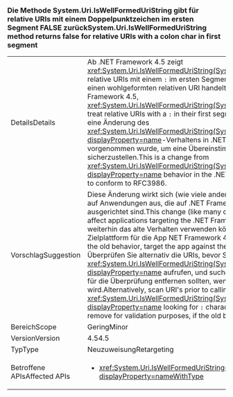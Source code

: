 ### <a name="systemuriiswellformeduristring-method-returns-false-for-relative-uris-with-a-colon-char-in-first-segment"></a><span data-ttu-id="8ad57-101">Die Methode System.Uri.IsWellFormedUriString gibt für relative URIs mit einem Doppelpunktzeichen im ersten Segment FALSE zurück</span><span class="sxs-lookup"><span data-stu-id="8ad57-101">System.Uri.IsWellFormedUriString method returns false for relative URIs with a colon char in first segment</span></span>

|   |   |
|---|---|
|<span data-ttu-id="8ad57-102">Details</span><span class="sxs-lookup"><span data-stu-id="8ad57-102">Details</span></span>|<span data-ttu-id="8ad57-103">Ab .NET Framework 4.5 zeigt <xref:System.Uri.IsWellFormedUriString(System.String,System.UriKind)> für relative URIs mit einem <code>:</code> im ersten Segment an, dass es sich nicht um einen wohlgeformten relativen URI handelt.</span><span class="sxs-lookup"><span data-stu-id="8ad57-103">Beginning with the .NET Framework 4.5, <xref:System.Uri.IsWellFormedUriString(System.String,System.UriKind)> will treat relative URIs with a <code>:</code> in their first segment as not well formed.</span></span> <span data-ttu-id="8ad57-104">Dies ist eine Änderung des <xref:System.Uri.IsWellFormedUriString(System.String,System.UriKind)?displayProperty=name>-Verhaltens in .NET Framework 4.0, die vorgenommen wurde, um eine Übereinstimmung mit RFC3986 sicherzustellen.</span><span class="sxs-lookup"><span data-stu-id="8ad57-104">This is a change from <xref:System.Uri.IsWellFormedUriString(System.String,System.UriKind)?displayProperty=name> behavior in the .NET Framework 4.0 that was made to conform to RFC3986.</span></span>|
|<span data-ttu-id="8ad57-105">Vorschlag</span><span class="sxs-lookup"><span data-stu-id="8ad57-105">Suggestion</span></span>|<span data-ttu-id="8ad57-106">Diese Änderung wirkt sich (wie viele andere URI-Änderungen auch) nur auf Anwendungen aus, die auf .NET Framework 4.5 (oder höher) ausgerichtet sind.</span><span class="sxs-lookup"><span data-stu-id="8ad57-106">This change (like many other URI changes) will only affect applications targeting the .NET Framework 4.5 (or later).</span></span> <span data-ttu-id="8ad57-107">Damit Sie weiterhin das alte Verhalten verwenden können, müssen Sie als Zielplattform für die App NET Framework 4.0 verwenden.</span><span class="sxs-lookup"><span data-stu-id="8ad57-107">To keep using the old behavior, target the app against the .NET Framework 4.0.</span></span> <span data-ttu-id="8ad57-108">Überprüfen Sie alternativ die URIs, bevor Sie <xref:System.Uri.IsWellFormedUriString(System.String,System.UriKind)?displayProperty=name> aufrufen, und suchen Sie nach <code>:</code>-Zeichen, die Sie für die Überprüfung entfernen sollten, wenn das alte Verhalten bevorzugt wird.</span><span class="sxs-lookup"><span data-stu-id="8ad57-108">Alternatively, scan URI's prior to calling <xref:System.Uri.IsWellFormedUriString(System.String,System.UriKind)?displayProperty=name> looking for <code>:</code> characters that you may want to remove for validation purposes, if the old behavior is desirable.</span></span>|
|<span data-ttu-id="8ad57-109">Bereich</span><span class="sxs-lookup"><span data-stu-id="8ad57-109">Scope</span></span>|<span data-ttu-id="8ad57-110">Gering</span><span class="sxs-lookup"><span data-stu-id="8ad57-110">Minor</span></span>|
|<span data-ttu-id="8ad57-111">Version</span><span class="sxs-lookup"><span data-stu-id="8ad57-111">Version</span></span>|<span data-ttu-id="8ad57-112">4.5</span><span class="sxs-lookup"><span data-stu-id="8ad57-112">4.5</span></span>|
|<span data-ttu-id="8ad57-113">Typ</span><span class="sxs-lookup"><span data-stu-id="8ad57-113">Type</span></span>|<span data-ttu-id="8ad57-114">Neuzuweisung</span><span class="sxs-lookup"><span data-stu-id="8ad57-114">Retargeting</span></span>|
|<span data-ttu-id="8ad57-115">Betroffene APIs</span><span class="sxs-lookup"><span data-stu-id="8ad57-115">Affected APIs</span></span>|<ul><li><xref:System.Uri.IsWellFormedUriString(System.String,System.UriKind)?displayProperty=nameWithType></li></ul>|

